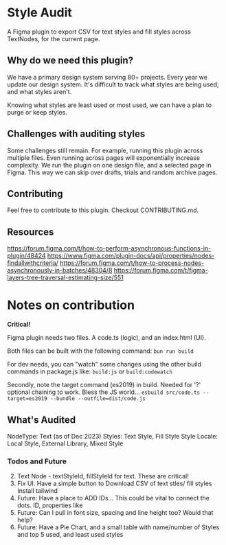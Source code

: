 # Style Audit

A Figma plugin to export CSV for text styles and fill styles across TextNodes, for the current page.

## Why do we need this plugin?

We have a primary design system serving 80+ projects. Every year we update our design system.
It's difficult to track what styles are being used, and what styles aren't.

Knowing what styles are least used or most used, we can have a plan to purge or keep styles.

## Challenges with auditing styles

Some challenges still remain. For example, running this plugin across multiple files. Even running across pages will exponentially increase complexity.
We run the plugin on one design file, and a selected page in Figma.
This way we can skip over drafts, trials and random archive pages.

## Contributing

Feel free to contribute to this plugin. Checkout CONTRIBUTING.md.

## Resources

https://forum.figma.com/t/how-to-perform-asynchronous-functions-in-plugin/48424
https://www.figma.com/plugin-docs/api/properties/nodes-findallwithcriteria/
https://forum.figma.com/t/how-to-process-nodes-asynchronously-in-batches/48304/8
https://forum.figma.com/t/figma-layers-tree-traversal-estimating-size/551

# Notes on contribution

**Critical!**

Figma plugin needs two files. A code.ts (logic), and an index.html (UI).

Both files can be built with the following command:
`bun run build`

For dev needs, you can "watch" some changes using the other build commands in package.js like:
`build:js` or `build:codewatch`

Secondly, note the target command (es2019) in build. Needed for '?' optional chaining to work. Bless the JS world...
`esbuild src/code.ts --target=es2019 --bundle --outfile=dist/code.js`

## What's Audited

NodeType: Text (as of Dec 2023)
Styles: Text Style, Fill Style
Style Locale: Local Style, External Library, Mixed Style

### Todos and Future

2. Text Node - textStyleId, fillStyleId for text. These are critical!
3. Fix UI. Have a simple button to Download CSV of text stles/ fill styles
   Install tailwind
4. Future: Have a place to ADD IDs... This could be vital to connect the dots. ID, properties like
5. Future: Can I pull in font size, spacing and line height too? Would that help?
6. Future: Have a Pie Chart, and a small table with name/number of Styles and top 5 used, and least used styles
